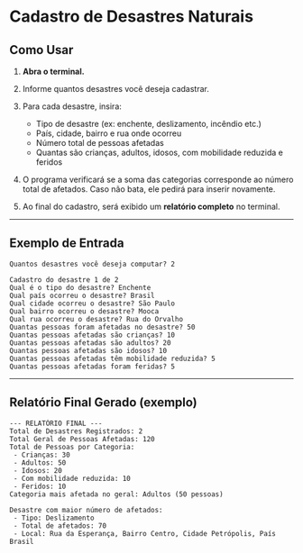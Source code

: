 
# Cadastro de Desastres Naturais

##  Como Usar

1. **Abra o terminal.**
2. Informe quantos desastres você deseja cadastrar.
3. Para cada desastre, insira:
   - Tipo de desastre (ex: enchente, deslizamento, incêndio etc.)
   - País, cidade, bairro e rua onde ocorreu
   - Número total de pessoas afetadas
   - Quantas são crianças, adultos, idosos, com mobilidade reduzida e feridos

4. O programa verificará se a soma das categorias corresponde ao número total de afetados. Caso não bata, ele pedirá para inserir novamente.
5. Ao final do cadastro, será exibido um **relatório completo** no terminal.

---

##  Exemplo de Entrada

```
Quantos desastres você deseja computar? 2

Cadastro do desastre 1 de 2
Qual é o tipo do desastre? Enchente
Qual país ocorreu o desastre? Brasil
Qual cidade ocorreu o desastre? São Paulo
Qual bairro ocorreu o desastre? Mooca
Qual rua ocorreu o desastre? Rua do Orvalho
Quantas pessoas foram afetadas no desastre? 50
Quantas pessoas afetadas são crianças? 10
Quantas pessoas afetadas são adultos? 20
Quantas pessoas afetadas são idosos? 10
Quantas pessoas afetadas têm mobilidade reduzida? 5
Quantas pessoas afetadas foram feridas? 5
```

---

##  Relatório Final Gerado (exemplo)

```
--- RELATÓRIO FINAL ---
Total de Desastres Registrados: 2
Total Geral de Pessoas Afetadas: 120
Total de Pessoas por Categoria:
 - Crianças: 30
 - Adultos: 50
 - Idosos: 20
 - Com mobilidade reduzida: 10
 - Feridos: 10
Categoria mais afetada no geral: Adultos (50 pessoas)

Desastre com maior número de afetados:
 - Tipo: Deslizamento
 - Total de afetados: 70
 - Local: Rua da Esperança, Bairro Centro, Cidade Petrópolis, País Brasil
```
